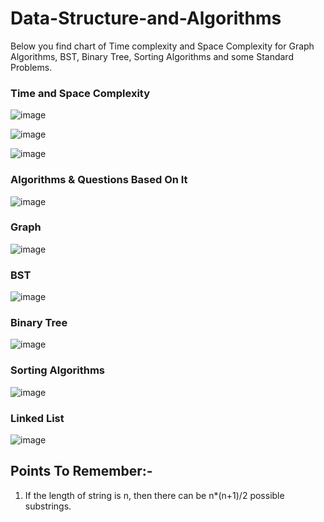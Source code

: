 # Data-Structure-and-Algorithms

Below you find chart of Time complexity and Space Complexity for Graph Algorithms, BST, Binary Tree, Sorting Algorithms and some Standard Problems.

### Time and Space Complexity
![image](https://user-images.githubusercontent.com/82946769/147654924-5ce2b679-3578-4648-beaf-d2d5970d4c47.png)


![image](https://user-images.githubusercontent.com/82946769/140636349-52eb06da-79ae-464a-b975-bb1abdccd08d.png)

![image](https://user-images.githubusercontent.com/82946769/147654669-e276d380-cd24-417e-bd47-8e92c65c8e1c.png)



### Algorithms & Questions Based On It
![image](https://user-images.githubusercontent.com/82946769/145699583-4497066d-c7a6-4fc0-99a0-f4750a806038.png)



### Graph
![image](https://user-images.githubusercontent.com/82946769/140636363-828a9b4c-6b0a-4170-a402-45decb18a5a1.png)



### BST
![image](https://user-images.githubusercontent.com/82946769/140636372-7e67f61e-74c8-40d7-8e5f-605acd1b27d2.png)



### Binary Tree
![image](https://user-images.githubusercontent.com/82946769/140636375-55a7ef3d-a700-40b0-9311-82316738df7b.png)



### Sorting Algorithms
![image](https://user-images.githubusercontent.com/82946769/137614222-38c7565e-a0fb-46a5-939d-3fb0fed5535b.png)



### Linked List
![image](https://user-images.githubusercontent.com/82946769/140636394-2a08cc7f-bdd3-49ec-9576-36f31d4b5349.png)



## Points To Remember:-
1) If the length of string is n, then there can be n*(n+1)/2 possible substrings.











